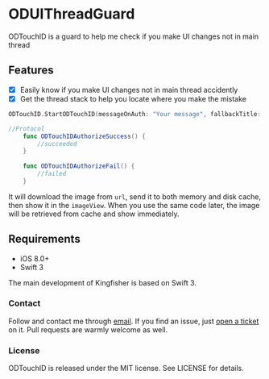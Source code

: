 # ODUIThreadGuard

</p>

ODTouchID is a guard to help me check if you make UI changes not in main thread


## Features

- [x] Easily know if you make UI changes not in main thread accidently
- [x] Get the thread stack to help you locate where you make the mistake

```swift
ODTouchID.StartODTouchID(messageOnAuth: "Your message", fallbackTitle: "Your fallback message", delegate: your delegate target)

//Protocol
    func ODTouchIDAuthorizeSuccess() {
        //succeeded
    }
    
    func ODTouchIDAuthorizeFail() {
        //failed
    }
```

It will download the image from `url`, send it to both memory and disk cache, then show it in the `imageView`. When you use the same code later, the image will be retrieved from cache and show immediately.

## Requirements

- iOS 8.0+ 
- Swift 3 

The main development of Kingfisher is based on Swift 3.

### Contact

Follow and contact me through [email](olddonkeyblog@gmail.com). If you find an issue, just [open a ticket](https://github.com/olddonkey/ODTouchID/issues/new) on it. Pull requests are warmly welcome as well.

### License

ODTouchID is released under the MIT license. See LICENSE for details.


